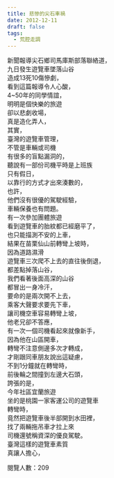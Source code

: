 ```yaml
---
title: 悲惨的尖石車禍
date: 2012-12-11
draft: false
tags:
  - 荒腔走調
---
```

新聞報導尖石鄉司馬庫斯部落聯絡道，  
九日發生遊覽車墜落山谷  
造成13死10傷慘劇，  
看到這篇報導令人心酸，  
4~50年的同學情誼，  
明明是個快樂的旅遊  
卻以悲劇收場，  
真是造化弄人，  
其實，  
臺灣的遊覽車管理，  
不管是車輛或司機  
有很多的盲點漏洞的，  
聽說有一部份司機平時是上班族  
只有假日，  
以靠行的方式才出來湊數的，  
也許，  
他們沒有很優的駕駛經驗，  
車輛保養也有問題。  
有一次參加團體旅遊  
看到遊覽車的胎紋都已經磨平了，  
也只能描測不安的上車，  
結果在苗栗仙山前轉彎上坡時，  
因為道路濕滑  
遊覽車三次爬不上去的直往後倒退，  
都差點掉落山谷，  
我們看著後面高深的山谷  
都冒出一身冷汗，  
要命的是兩次開不上去，  
乘客大聲要求要先下車，  
讓司機空車容易轉彎上坡，  
他老兄卻不答應，  
有一次一個司機看起來就像新手，  
因為他在山區開車，  
轉彎不注意側邊多次才轉成，  
才剛跟同車朋友說出這疑慮，  
不到1分鐘就在轉彎時，  
前後輪之間撞到左邊大石頭，  
誇張的是，  
今年社區宜蘭旅遊  
坐的是桃園一家客運公司的遊覽車  
轉彎時，  
竟然把遊覽車後半部開到水田裡，  
找了兩輛拖吊車才拉上來  
司機還號稱資深的優良駕駛。  
臺灣這樣的遊覽車素質  
真讓人擔心，  

閱覽人數：209
